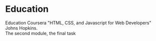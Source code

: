 # Education
Education Coursera "HTML, CSS, and Javascript for Web Developers" Johns Hopkins. <br>
The second module, the final task
